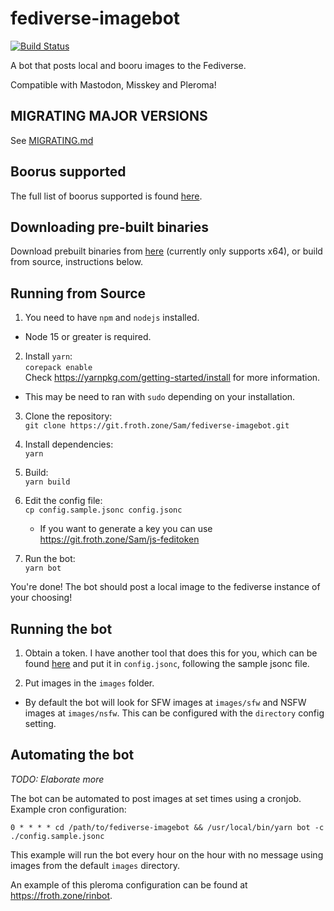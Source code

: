 # fediverse-imagebot

[![Build Status](https://ci.git.froth.zone/api/badges/Sam/fediverse-imagebot/status.svg)](https://ci.git.froth.zone/Sam/fediverse-imagebot)

A bot that posts local and booru images to the Fediverse.

Compatible with Mastodon, Misskey and Pleroma!

## MIGRATING MAJOR VERSIONS
See [MIGRATING.md](./MIGRATING.md)

## Boorus supported 
The full list of boorus supported is found [here](https://github.com/AtoraSuunva/booru/blob/master/src/sites.json).

## Downloading pre-built binaries

Download prebuilt binaries from [here](https://git.froth.zone/Sam/fediverse-imagebot/releases/latest) (currently only supports x64), or build from source, instructions below.

## Running from Source

1. You need to have `npm` and `nodejs` installed.

- Node 15 or greater is required.

2. Install `yarn`: \
   `corepack enable` \
    Check https://yarnpkg.com/getting-started/install for more information.

- This may be need to ran with `sudo` depending on your installation.

3. Clone the repository: \
   `git clone https://git.froth.zone/Sam/fediverse-imagebot.git`

4. Install dependencies: \
   `yarn`

5. Build: \
   `yarn build`

6. Edit the config file: \
   `cp config.sample.jsonc config.jsonc`
   - If you want to generate a key you can use https://git.froth.zone/Sam/js-feditoken

6. Run the bot: \
   `yarn bot`

You're done! The bot should post a local image to the fediverse instance of your choosing!

## Running the bot

1. Obtain a token. I have another tool that does this for you, which can be found [here](https://git.froth.zone/Sam/js-feditoken) and put it in `config.jsonc`, following the sample jsonc file.

2. Put images in the `images` folder.

- By default the bot will look for SFW images at `images/sfw` and NSFW images at `images/nsfw`. This can be configured with the `directory` config setting.

## Automating the bot

_TODO: Elaborate more_

The bot can be automated to post images at set times using a cronjob. \
Example cron configuration:

```
0 * * * * cd /path/to/fediverse-imagebot && /usr/local/bin/yarn bot -c ./config.sample.jsonc
```

This example will run the bot every hour on the hour with no message using images from the default `images` directory.

An example of this pleroma configuration can be found at https://froth.zone/rinbot.
